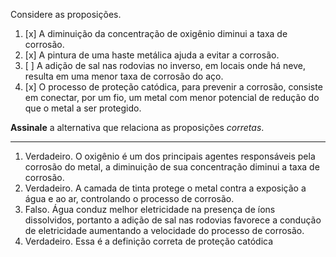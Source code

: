 Considere as proposições.

1. [x] A diminuição da concentração de oxigênio diminui a taxa de corrosão.
2. [x] A pintura de uma haste metálica ajuda a evitar a corrosão.
3. [ ] A adição de sal nas rodovias no inverso, em locais onde há neve, resulta em uma menor taxa de corrosão do aço.
4. [x] O processo de proteção catódica, para prevenir a corrosão, consiste em conectar, por um fio, um metal com menor potencial de redução do que o metal a ser protegido.

**Assinale** a alternativa que relaciona as proposições *corretas*.


---

1. Verdadeiro. O oxigênio é um dos principais agentes responsáveis pela corrosão do metal, a diminuição de sua concentração diminui a taxa de corrosão.
2. Verdadeiro. A camada de tinta protege o metal contra a exposição a água e ao ar, controlando o processo de corrosão.
3. Falso. Água conduz melhor eletricidade na presença de íons dissolvidos, portanto a adição de sal nas rodovias favorece a condução de eletricidade aumentando a velocidade do processo de corrosão.
4. Verdadeiro. Essa é a definição correta de proteção catódica

